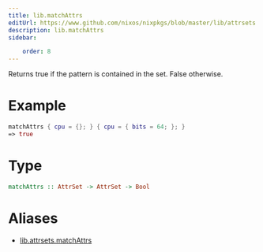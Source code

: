 ```yaml
---
title: lib.matchAttrs
editUrl: https://www.github.com/nixos/nixpkgs/blob/master/lib/attrsets.nix#L1092C5
description: lib.matchAttrs
sidebar:

    order: 8
---
```


Returns true if the pattern is contained in the set. False otherwise.

# Example

```nix
matchAttrs { cpu = {}; } { cpu = { bits = 64; }; }
=> true
```

# Type

```haskell
matchAttrs :: AttrSet -> AttrSet -> Bool
```


# Aliases

- [lib.attrsets.matchAttrs](/reference/libattrsets.matchAttrs)


